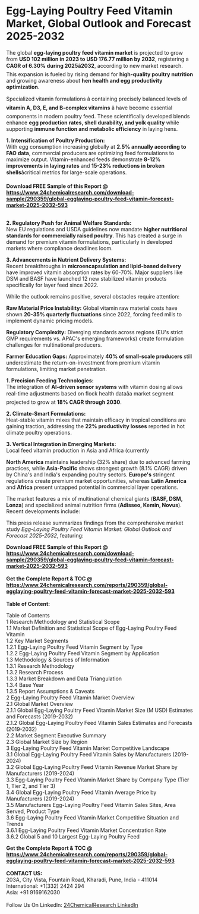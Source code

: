 <h1>Egg-Laying Poultry Feed Vitamin Market, Global Outlook and Forecast 2025-2032</h1><p>The global <strong>egg-laying poultry feed vitamin market</strong> is projected to grow from <strong>USD 102 million in 2023 to USD 176.77 million by 2032</strong>, registering a <strong>CAGR of 6.30% during 2025â2032</strong>, according to new market research. This expansion is fueled by rising demand for <strong>high-quality poultry nutrition</strong> and growing awareness about <strong>hen health and egg productivity optimization</strong>.</p><p>Specialized vitamin formulations â containing precisely balanced levels of <strong>vitamin A, D3, E, and B-complex vitamins</strong> â have become essential components in modern poultry feed. These scientifically developed blends enhance <strong>egg production rates, shell durability, and yolk quality</strong> while supporting <strong>immune function and metabolic efficiency</strong> in laying hens.</p><p><strong>1. Intensification of Poultry Production:</strong><br>
With egg consumption increasing globally at <strong>2.5% annually according to FAO data</strong>, commercial producers are optimizing feed formulations to maximize output. Vitamin-enhanced feeds demonstrate <strong>8-12% improvements in laying rates</strong> and <strong>15-23% reductions in broken shells</strong>âcritical metrics for large-scale operations.</p><div><b>Download FREE Sample of this Report @ 
            <a href="https://www.24chemicalresearch.com/download-sample/290359/global-egglaying-poultry-feed-vitamin-forecast-market-2025-2032-593">
            https://www.24chemicalresearch.com/download-sample/290359/global-egglaying-poultry-feed-vitamin-forecast-market-2025-2032-593</a></b></div><br><p><strong>2. Regulatory Push for Animal Welfare Standards:</strong><br>
New EU regulations and USDA guidelines now mandate <strong>higher nutritional standards for commercially raised poultry</strong>. This has created a surge in demand for premium vitamin formulations, particularly in developed markets where compliance deadlines loom.</p><p><strong>3. Advancements in Nutrient Delivery Systems:</strong><br>
Recent breakthroughs in <strong>microencapsulation and lipid-based delivery</strong> have improved vitamin absorption rates by 60-70%. Major suppliers like DSM and BASF have launched 12 new stabilized vitamin products specifically for layer feed since 2022.</p><p>While the outlook remains positive, several obstacles require attention:</p><p><strong>Raw Material Price Instability:</strong> Global vitamin raw material costs have shown <strong>20-35% quarterly fluctuations</strong> since 2022, forcing feed mills to implement dynamic pricing models.</p><p><strong>Regulatory Complexity:</strong> Diverging standards across regions (EU's strict GMP requirements vs. APAC's emerging frameworks) create formulation challenges for multinational producers.</p><p><strong>Farmer Education Gaps:</strong> Approximately <strong>40% of small-scale producers</strong> still underestimate the return-on-investment from premium vitamin formulations, limiting market penetration.</p><p><strong>1. Precision Feeding Technologies:</strong><br>
The integration of <strong>AI-driven sensor systems</strong> with vitamin dosing allows real-time adjustments based on flock health dataâa market segment projected to grow at <strong>18% CAGR through 2030</strong>.</p><p><strong>2. Climate-Smart Formulations:</strong><br>
Heat-stable vitamin mixes that maintain efficacy in tropical conditions are gaining traction, addressing the <strong>22% productivity losses</strong> reported in hot climate poultry operations.</p><p><strong>3. Vertical Integration in Emerging Markets:</strong><br>
Local feed vitamin production in Asia and Africa (currently 

</p><p><strong>North America</strong> maintains leadership (32% share) due to advanced farming practices, while <strong>Asia-Pacific</strong> shows strongest growth (8.1% CAGR) driven by China's and India's expanding poultry sectors. <strong>Europe's</strong> stringent regulations create premium market opportunities, whereas <strong>Latin America</strong> and <strong>Africa</strong> present untapped potential in commercial layer operations.</p><p>The market features a mix of multinational chemical giants (<strong>BASF, DSM, Lonza</strong>) and specialized animal nutrition firms (<strong>Adisseo, Kemin, Novus</strong>). Recent developments include:</p><p>This press release summarizes findings from the comprehensive market study <em>Egg-Laying Poultry Feed Vitamin Market: Global Outlook and Forecast 2025-2032</em>, featuring:</p><div><b>Download FREE Sample of this Report @ 
            <a href="https://www.24chemicalresearch.com/download-sample/290359/global-egglaying-poultry-feed-vitamin-forecast-market-2025-2032-593">
            https://www.24chemicalresearch.com/download-sample/290359/global-egglaying-poultry-feed-vitamin-forecast-market-2025-2032-593</a></b></div><br><div><b>Get the Complete Report & TOC @ 
            <a href="https://www.24chemicalresearch.com/reports/290359/global-egglaying-poultry-feed-vitamin-forecast-market-2025-2032-593">
            https://www.24chemicalresearch.com/reports/290359/global-egglaying-poultry-feed-vitamin-forecast-market-2025-2032-593</a></b></div><br>
            <b>Table of Content:</b><p>Table of Contents<br />
1 Research Methodology and Statistical Scope<br />
1.1 Market Definition and Statistical Scope of Egg-Laying Poultry Feed Vitamin<br />
1.2 Key Market Segments<br />
1.2.1 Egg-Laying Poultry Feed Vitamin Segment by Type<br />
1.2.2 Egg-Laying Poultry Feed Vitamin Segment by Application<br />
1.3 Methodology & Sources of Information<br />
1.3.1 Research Methodology<br />
1.3.2 Research Process<br />
1.3.3 Market Breakdown and Data Triangulation<br />
1.3.4 Base Year<br />
1.3.5 Report Assumptions & Caveats<br />
2 Egg-Laying Poultry Feed Vitamin Market Overview<br />
2.1 Global Market Overview<br />
2.1.1 Global Egg-Laying Poultry Feed Vitamin Market Size (M USD) Estimates and Forecasts (2019-2032)<br />
2.1.2 Global Egg-Laying Poultry Feed Vitamin Sales Estimates and Forecasts (2019-2032)<br />
2.2 Market Segment Executive Summary<br />
2.3 Global Market Size by Region<br />
3 Egg-Laying Poultry Feed Vitamin Market Competitive Landscape<br />
3.1 Global Egg-Laying Poultry Feed Vitamin Sales by Manufacturers (2019-2024)<br />
3.2 Global Egg-Laying Poultry Feed Vitamin Revenue Market Share by Manufacturers (2019-2024)<br />
3.3 Egg-Laying Poultry Feed Vitamin Market Share by Company Type (Tier 1, Tier 2, and Tier 3)<br />
3.4 Global Egg-Laying Poultry Feed Vitamin Average Price by Manufacturers (2019-2024)<br />
3.5 Manufacturers Egg-Laying Poultry Feed Vitamin Sales Sites, Area Served, Product Type<br />
3.6 Egg-Laying Poultry Feed Vitamin Market Competitive Situation and Trends<br />
3.6.1 Egg-Laying Poultry Feed Vitamin Market Concentration Rate<br />
3.6.2 Global 5 and 10 Largest Egg-Laying Poultry Feed</p><div><b>Get the Complete Report & TOC @ 
            <a href="https://www.24chemicalresearch.com/reports/290359/global-egglaying-poultry-feed-vitamin-forecast-market-2025-2032-593">
            https://www.24chemicalresearch.com/reports/290359/global-egglaying-poultry-feed-vitamin-forecast-market-2025-2032-593</a></b></div><br><b>CONTACT US:</b><br>
            203A, City Vista, Fountain Road, Kharadi, Pune, India - 411014<br>
            International: +1(332) 2424 294<br>
            Asia: +91 9169162030 <br><br>
            Follow Us On LinkedIn: <a href="https://www.linkedin.com/company/24chemicalresearch/">24ChemicalResearch LinkedIn</a>